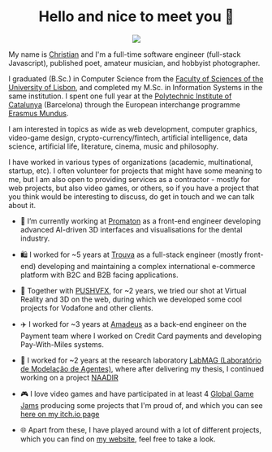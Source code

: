 

<h1 align="center">Hello and nice to meet you 👋 </h1>
</p>
<p align="center">
  <img src="https://res.cloudinary.com/dhgkpiqzg/image/upload/f_auto,c_limit,w_256,q_auto/v1623788588/christianmarques.com/coverImage.gif" />
</p>


My name is [Christian](https://www.christianmarques.com) and I'm a full-time software engineer (full-stack Javascript), published poet, amateur musician, and hobbyist photographer.

I graduated (B.Sc.) in Computer Science from the [Faculty of Sciences of the University of Lisbon](https://ciencias.ulisboa.pt/), and completed my M.Sc. in Information Systems in the same institution. I spent one full year at the [Polytechnic Institute of Catalunya](https://www.upc.edu/en) (Barcelona) through the European interchange programme [Erasmus Mundus](https://erasmus-plus.ec.europa.eu/opportunities/opportunities-for-individuals/students/erasmus-mundus-joint-masters).

I am interested in topics as wide as web development, computer graphics, video-game design, crypto-currency/fintech, artificial intelligence, data science, artificial life, literature, cinema, music and philosophy.

I have worked in various types of organizations (academic, multinational, startup, etc). I often volunteer for projects that might have some meaning to me, but I am also open to providing services as a contractor - mostly for web projects, but also video games, or others, so if you have a project that you think would be interesting to discuss, do get in touch and we can talk about it.

- 🦷 I’m currently working at [Promaton](https://www.promaton.com/) as a front-end engineer developing advanced AI-driven 3D interfaces and visualisations for the dental industry.
- 🛍️ I worked for ~5 years at [Trouva](https://www.trouva.com) as a full-stack engineer (mostly front-end) developing and maintaining a complex international e-commerce platform with B2C and B2B facing applications.
- 🥽 Together with [PUSHVFX](https://www.pushvfx.com/), for ~2 years, we tried our shot at Virtual Reality and 3D on the web, during which we developed some cool projects for Vodafone and other clients.
- ✈️ I worked for ~3 years at [Amadeus](https://amadeus.com/en) as a back-end engineer on the Payment team where I worked on Credit Card payments and developing Pay-With-Miles systems.
- 🧪 I worked for ~2 years at the research laboratory [LabMAG (Laboratório de Modelação de Agentes)](https://www.linkedin.com/company/labmag---laboratory-of-agent-modelling/), where after delivering my thesis, I continued working on a project [NAADIR](https://www.lasige.pt/project/naadir/)

- 🎮 I love video games and have participated in at least 4 [Global Game Jams](https://globalgamejam.org/) producing some projects that I'm proud of, and which you can see [here on my itch.io page](https://electricganesha.itch.io/) 
- 🌐 Apart from these, I have played around with a lot of different projects, which you can find on [my website](https://www.christianmarques.com), feel free to take a look.
